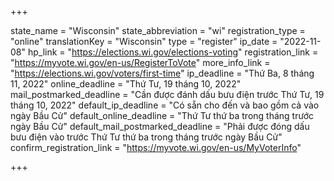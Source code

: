 +++

state_name = "Wisconsin"
state_abbreviation = "wi"
registration_type = "online"
translationKey = "Wisconsin"
type = "register"
ip_date = "2022-11-08"
hp_link = "https://elections.wi.gov/elections-voting"
registration_link = "https://myvote.wi.gov/en-us/RegisterToVote"
more_info_link = "https://elections.wi.gov/voters/first-time"
ip_deadline = "Thứ Ba, 8 tháng 11, 2022"
online_deadline = "Thứ Tư, 19 tháng 10, 2022"
mail_postmarked_deadline = "Cần được đánh dấu bưu điện trước Thứ Tư, 19 tháng 10, 2022"
default_ip_deadline = "Có sẵn cho đến và bao gồm cả vào ngày Bầu Cử"
default_online_deadline = "Thứ Tư thứ ba trong tháng trước ngày Bầu Cử"
default_mail_postmarked_deadline = "Phải được đóng dấu bưu điện vào trước Thứ Tư thứ ba trong tháng trước ngày Bầu Cử"
confirm_registration_link = "https://myvote.wi.gov/en-us/MyVoterInfo"

+++